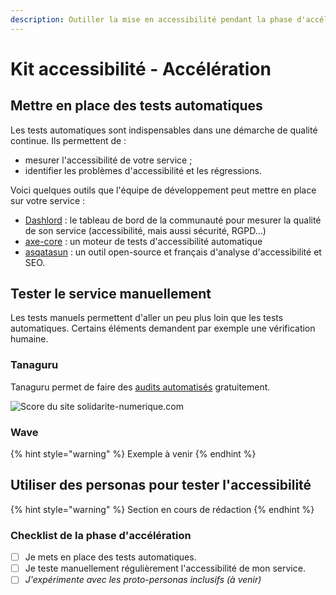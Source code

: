 ```yaml
---
description: Outiller la mise en accessibilité pendant la phase d'accélération.
---
```


# Kit accessibilité - Accélération

## **Mettre en place des tests automatiques**

Les tests automatiques sont indispensables dans une démarche de qualité continue. Ils permettent de :

* mesurer l'accessibilité de votre service ;
* identifier les problèmes d'accessibilité et les régressions.

Voici quelques outils que l'équipe de développement peut mettre en place sur votre service :

* [Dashlord](https://doc.incubateur.net/communaute/travailler-a-beta-gouv/jutilise-les-outils-de-la-communaute/dashlord) : le tableau de bord de la communauté pour mesurer la qualité de son service (accessibilité, mais aussi sécurité, RGPD...)
* [axe-core](https://github.com/dequelabs/axe-core) : un moteur de tests d'accessibilité automatique
* [asqatasun](https://hub.docker.com/r/asqatasun/asqatasun/) : un outil open-source et français d'analyse d'accessibilité et SEO.

## Tester le service manuellement

Les tests manuels permettent d'aller un peu plus loin que les tests automatiques. Certains éléments demandent par exemple une vérification humaine.

### Tanaguru

Tanaguru permet de faire des [audits automatisés](https://my.tanaguru.com/home/contract/audit-page-set-up.html?cr=943) gratuitement.&#x20;

![Score du site solidarite-numerique.com](../../../../.gitbook/assets/screenshot\_2020-05-26-resultat-de-laudit-pour-la-page-https-solidarite-numerique-fr-.png)

### Wave

{% hint style="warning" %}
Exemple à venir
{% endhint %}

## Utiliser des personas pour tester l'accessibilité

{% hint style="warning" %}
Section en cours de rédaction
{% endhint %}

### Checklist de la phase d'accélération

* [ ] Je mets en place des tests automatiques.
* [ ] Je teste manuellement régulièrement l'accessibilité de mon service.
* [ ] _J'expérimente avec les proto-personas inclusifs (à venir)_
